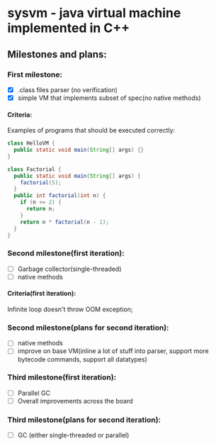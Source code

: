 # sysvm - java virtual machine implemented in C++

## Milestones and plans:
### First milestone:
  - [x] .class files parser (no verification)
  - [x] simple VM that implements subset of spec(no native methods)

#### Criteria:
Examples of programs that should be executed correctly:

```Java
class HelloVM {
  public static void main(String[] args) {}
}
```

```Java
class Factorial {
  public static void main(String[] args) {
    factorial(5);
  }
  public int factorial(int n) {
    if (n <= 2) {
      return n;
    }
    return n * factorial(n - 1);
  }
}
```
 
### Second milestone(first iteration):
  - [ ] Garbage collector(single-threaded)
  - [ ] native methods

#### Criteria(first iteration):
Infinite loop doesn't throw OOM exception;

### Second milestone(plans for second iteration):
  - [ ] native methods
  - [ ] improve on base VM(inline a lot of stuff into parser, support more bytecode commands, support all datatypes)

### Third milestone(first iteration):
  - [ ] Parallel GC
  - [ ] Overall improvements across the board

### Third milestone(plans for second iteration):
  - [ ] GC (either single-threaded or parallel)
